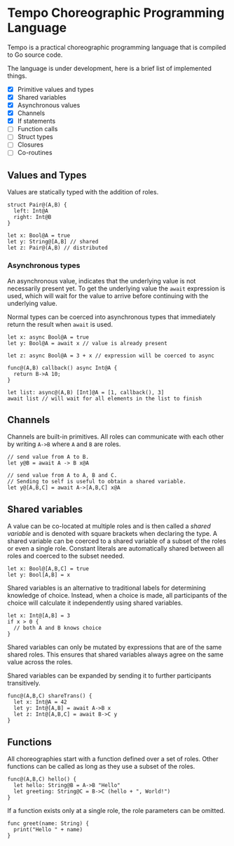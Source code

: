 # Tempo Choreographic Programming Language

Tempo is a practical choreographic programming language that is compiled to Go source code.

The language is under development, here is a brief list of implemented things.

- [x] Primitive values and types
- [x] Shared variables
- [x] Asynchronous values
- [x] Channels
- [x] If statements
- [ ] Function calls
- [ ] Struct types
- [ ] Closures
- [ ] Co-routines

## Values and Types

Values are statically typed with the addition of roles.

```
struct Pair@(A,B) {
  left: Int@A
  right: Int@B
}

let x: Bool@A = true
let y: String@[A,B] // shared
let z: Pair@(A,B) // distributed
```

### Asynchronous types

An asynchronous value, indicates that the underlying value is not necessarily present yet.
To get the underlying value the `await` expression is used, which will wait for the value to arrive before continuing with the underlying value.

Normal types can be coerced into asynchronous types that immediately return the result when `await` is used.

```
let x: async Bool@A = true
let y: Bool@A = await x // value is already present

let z: async Bool@A = 3 + x // expression will be coerced to async

func@(A,B) callback() async Int@A {
  return B->A 10;
}

let list: async@(A,B) [Int]@A = [1, callback(), 3]
await list // will wait for all elements in the list to finish
```

## Channels

Channels are built-in primitives.
All roles can communicate with each other by writing `A->B` where `A` and `B` are roles.

```
// send value from A to B.
let y@B = await A -> B x@A

// send value from A to A, B and C.
// Sending to self is useful to obtain a shared variable.
let y@[A,B,C] = await A->[A,B,C] x@A
```

## Shared variables

A value can be co-located at multiple roles and is then called a _shared variable_ and is denoted with square brackets when declaring the type.
A shared variable can be coerced to a shared variable of a subset of the roles or even a single role.
Constant literals are automatically shared between all roles and coerced to the subset needed.

```
let x: Bool@[A,B,C] = true
let y: Bool[A,B] = x
```

Shared variables is an alternative to traditional labels for determining knowledge of choice.
Instead, when a choice is made, all participants of the choice will calculate it independently using shared variables.

```
let x: Int@[A,B] = 3
if x > 0 {
  // both A and B knows choice
}
```

Shared variables can only be mutated by expressions that are of the same shared roles.
This ensures that shared variables always agree on the same value across the roles.

Shared variables can be expanded by sending it to further participants transitively.

```
func@(A,B,C) shareTrans() {
  let x: Int@A = 42
  let y: Int@[A,B] = await A->B x
  let z: Int@[A,B,C] = await B->C y
}
```

## Functions

All choreographies start with a function defined over a set of roles.
Other functions can be called as long as they use a subset of the roles.

```
func@(A,B,C) hello() {
  let hello: String@B = A->B "Hello"
  let greeting: String@C = B->C (hello + ", World!")
}
```

If a function exists only at a single role, the role parameters can be omitted.

```
func greet(name: String) {
  print("Hello " + name)
}
```
